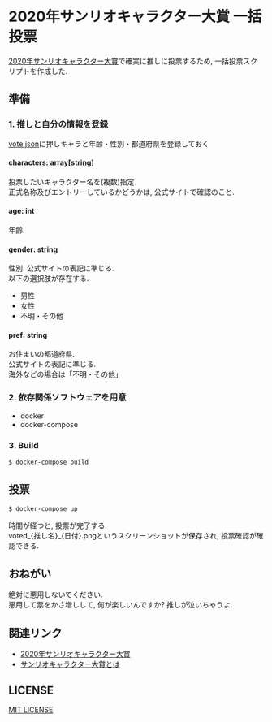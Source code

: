# 2020年サンリオキャラクター大賞 一括投票

[2020年サンリオキャラクター大賞](https://ranking.sanrio.co.jp/)で確実に推しに投票するため, 一括投票スクリプトを作成した.  

## 準備

### 1. 推しと自分の情報を登録

[vote.json](vote.json)に押しキャラと年齢・性別・都道府県を登録しておく

#### characters: array[string]

投票したいキャラクター名を(複数)指定.  
正式名称及びエントリーしているかどうかは, 公式サイトで確認のこと.

#### age: int

年齢.

#### gender: string

性別. 公式サイトの表記に準じる.  
以下の選択肢が存在する.  

- 男性
- 女性
- 不明・その他

#### pref: string

お住まいの都道府県.  
公式サイトの表記に準じる.  
海外などの場合は「不明・その他」

### 2. 依存関係ソフトウェアを用意

- docker
- docker-compose

### 3. Build

```sh
$ docker-compose build
```

## 投票

```sh
$ docker-compose up
```

時間が経つと, 投票が完了する.  
voted_{推し名}_{日付}.pngというスクリーンショットが保存され, 投票確認が確認できる.


## おねがい

絶対に悪用しないでください.  
悪用して票をかさ増しして, 何が楽しいんですか? 推しが泣いちゃうよ.

## 関連リンク

- [2020年サンリオキャラクター大賞](https://ranking.sanrio.co.jp/)
- [サンリオキャラクター大賞とは](https://ranking.sanrio.co.jp/about/)

## LICENSE

[MIT LICENSE](https://github.com/kekeho/sanrio2020vote/LICENCE)
